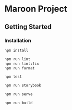 # Maroon Project

## Getting Started

### Installation

```bash
npm install
```

```bash
npm run lint
npm run lint:fix
npm run format
```

```bash
npm test
```

```bash
npm run storybook
```

```bash
npm run serve
```

```bash
npm run build
```
